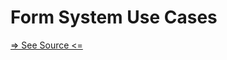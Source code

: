 # Form System Use Cases

[=> See Source <=](../../../docs/docs/fundamentals/systems/form/use-cases.md)
